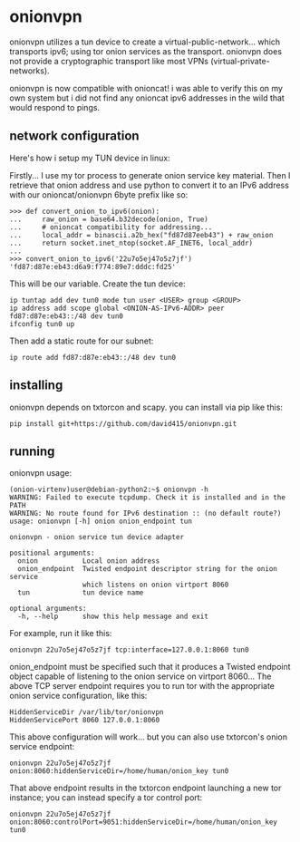 
onionvpn
========

onionvpn utilizes a tun device to create a virtual-public-network... which
transports ipv6; using tor onion services as the transport. onionvpn does not
provide a cryptographic transport like most VPNs (virtual-private-networks).

onionvpn is now compatible with onioncat! i was able to verify this on my own system
but i did not find any onioncat ipv6 addresses in the wild that would respond to pings.


network configuration
---------------------

Here's how i setup my TUN device in linux:

Firstly... I use my tor process to generate onion service key material.
Then I retrieve that onion address and use python to convert it to an
IPv6 address with our onioncat/onionvpn 6byte prefix like so:

    >>> def convert_onion_to_ipv6(onion):
    ...     raw_onion = base64.b32decode(onion, True)
    ...     # onioncat compatibility for addressing...
    ...     local_addr = binascii.a2b_hex("fd87d87eeb43") + raw_onion
    ...     return socket.inet_ntop(socket.AF_INET6, local_addr)
    ...
    >>> convert_onion_to_ipv6('22u7o5ej47o5z7jf')
    'fd87:d87e:eb43:d6a9:f774:89e7:dddc:fd25'


This will be our <ONION-AS-IPv6-ADDR> variable.
Create the tun device:

    ip tuntap add dev tun0 mode tun user <USER> group <GROUP>
    ip address add scope global <ONION-AS-IPv6-ADDR> peer fd87:d87e:eb43::/48 dev tun0
    ifconfig tun0 up


Then add a static route for our subnet:

    ip route add fd87:d87e:eb43::/48 dev tun0


installing
----------

onionvpn depends on txtorcon and scapy. you can install via pip like this:

    pip install git+https://github.com/david415/onionvpn.git


running
-------

onionvpn usage:

    (onion-virtenv)user@debian-python2:~$ onionvpn -h
    WARNING: Failed to execute tcpdump. Check it is installed and in the PATH
    WARNING: No route found for IPv6 destination :: (no default route?)
    usage: onionvpn [-h] onion onion_endpoint tun

    onionvpn - onion service tun device adapter

    positional arguments:
      onion           Local onion address
      onion_endpoint  Twisted endpoint descriptor string for the onion service
                      which listens on onion virtport 8060
      tun             tun device name

    optional arguments:
      -h, --help      show this help message and exit


For example, run it like this:

    onionvpn 22u7o5ej47o5z7jf tcp:interface=127.0.0.1:8060 tun0


onion_endpoint must be specified such that it produces a Twisted
endpoint object capable of listening to the onion service on virtport 8060...
The above TCP server endpoint requires you to run tor with the appropriate onion service
configuration, like this:

    HiddenServiceDir /var/lib/tor/onionvpn
    HiddenServicePort 8060 127.0.0.1:8060


This above configuration will work... but you can also use txtorcon's onion service endpoint:

    onionvpn 22u7o5ej47o5z7jf onion:8060:hiddenServiceDir=/home/human/onion_key tun0


That above endpoint results in the txtorcon endpoint launching a new tor instance;
you can instead specify a tor control port:

    onionvpn 22u7o5ej47o5z7jf onion:8060:controlPort=9051:hiddenServiceDir=/home/human/onion_key tun0
